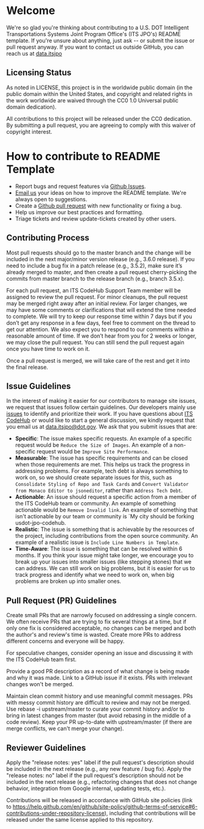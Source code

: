 # Welcome

We're so glad you're thinking about contributing to a U.S. DOT Intelligent Transportations Systems Joint Program Office's (ITS JPO's) README template. If you're unsure about anything, just ask -- or submit the issue or pull request anyway. If you want to contact us outside GitHub, you can reach us at [data.itsjpo](mailto://data.itsjpo@dot.gov)

## Licensing Status

As noted in LICENSE, this project is in the worldwide public domain (in the public domain within the United States, and copyright and related rights in the work worldwide are waived through the CC0 1.0 Universal public domain dedication).

All contributions to this project will be released under the CC0 dedication. By submitting a pull request, you are agreeing to comply with this waiver of copyright interest.

# How to contribute to README Template

- Report bugs and request features via [Github Issues](https://github.com/usdot-jpo-codehub/codehub-readme-template/issues).
- [Email us](mailto://data.itsjpo@dot.gov.) your ideas on how to improve the README template. We're always open to suggestions.
- Create a [Github pull request](https://help.github.com/articles/creating-a-pull-request/) with new functionality or fixing a bug.
- Help us improve our best practices and formatting.
- Triage tickets and review update-tickets created by other users.

## Contributing Process

Most pull requests should go to the master branch and the change will be included in the next major/minor version release (e.g., 3.6.0 release). If you need to include a bug fix in a patch release (e.g., 3.5.2), make sure it’s already merged to master, and then create a pull request cherry-picking the commits from master branch to the release branch (e.g., branch 3.5.x).

For each pull request, an ITS CodeHub Support Team member will be assigned to review the pull request. For minor cleanups, the pull request may be merged right away after an initial review. For larger changes, we may have some comments or clarifications that will extend the time needed to complete. We will try to keep our response time within 7 days but if you don’t get any response in a few days, feel free to comment on the thread to get our attention. We also expect you to respond to our comments within a reasonable amount of time. If we don’t hear from you for 2 weeks or longer, we may close the pull request. You can still send the pull request again once you have time to work on it.

Once a pull request is merged, we will take care of the rest and get it into the final release.

## Issue Guidelines
In the interest of making it easier for our contributors to manage site issues, we request that issues follow certain guidelines.  Our developers mainly use [issues](https://github.com/usdot-jpo-codehub/codehub-readme-template/issues) to identify and prioritize their work. If you have questions about [ITS CodeHub](https://www.its.dot.gov/code/) or would like to start a general discussion, we kindly request that you email us at [data.itsjpo@dot.gov](mailto://data.itsjpo@dot.gov). We ask that you submit issues that are:
 - **Specific**: The issue makes specific requests. An example of a specific request would be `Reduce the Size of Images`. An example of a non-specific request would be `Improve Site Performance`.
 - **Measurable**: The issue has specific requirements and can be closed when those requirements are met. This helps us track the progress in addressing problems. For example, tech debt is always something to work on, so we should create separate issues for this, such as `Consolidate Styling of Repo and Task Cards` and `Convert Validator from Monaco Editor to jsoneditor`, rather than `Address Tech Debt`.
 - **Actionable**: An issue should request a specific action from a member of the ITS CodeHub team or community. An example of something actionable would be `Remove Invalid link`.  An example of something that isn't actionable by our team or community is `My city should be forking usdot-jpo-codehub.
 - **Realistic**: The issue is something that is achievable by the resources of the project, including contributions from the open source community. An example of a realistic issue is `Include Line Numbers in Template`.
 - **Time-Aware**: The issue is something that can be resolved within 6 months. If you think your issue might take longer, we encourage you to break up your issues into smaller issues (like stepping stones) that we can address. We can still work on big problems, but it is easier for us to track progress and identify what we need to work on, when big problems are broken up into smaller ones.
 
## Pull Request (PR) Guidelines

Create small PRs that are narrowly focused on addressing a single concern. We often receive PRs that are trying to fix several things at a time, but if only one fix is considered acceptable, no changes can be merged and both the author's and review's time is wasted. Create more PRs to address different concerns and everyone will be happy.

For speculative changes, consider opening an issue and discussing it with the ITS CodeHub team first. 

Provide a good PR description as a record of what change is being made and why it was made. Link to a GitHub issue if it exists. PRs with irrelevant changes won't be merged. 

Maintain clean commit history and use meaningful commit messages. PRs with messy commit history are difficult to review and may not be merged. Use rebase -i upstream/master to curate your commit history and/or to bring in latest changes from master (but avoid rebasing in the middle of a code review). Keep your PR up-to-date with upstream/master (if there are merge conflicts, we can't merge your change).

## Reviewer Guidelines

Apply the "release notes: yes" label if the pull request's description should be included in the next release (e.g., any new feature / bug fix). Apply the "release notes: no" label if the pull request's description should not be included in the next release (e.g., refactoring changes that does not change behavior, integration from Google internal, updating tests, etc.).

Contributions will be released in accordance with GitHub site policies (link to https://help.github.com/en/github/site-policy/github-terms-of-service#6-contributions-under-repository-license), including that contributions will be released under the same license applied to this repository.